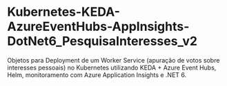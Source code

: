 # Kubernetes-KEDA-AzureEventHubs-AppInsights-DotNet6_PesquisaInteresses_v2
Objetos para Deployment de um Worker Service (apuração de votos sobre interesses pessoais) no Kubernetes utilizando KEDA + Azure Event Hubs, Helm, monitoramento com Azure Application Insights e .NET 6.
